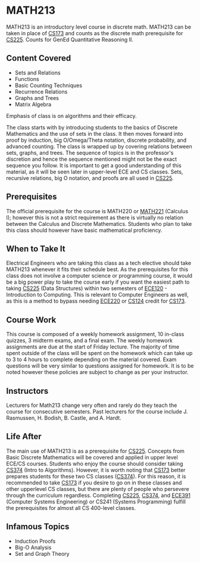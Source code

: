 # MATH213

MATH213 is an introductory level course in discrete math. MATH213 can be taken in place of [CS173](../CS%20Course%20Offerings/CS173.md) and counts as the discrete math prerequisite for [CS225](../CS%20Course%20Offerings/CS225.md). Counts for GenEd Quantitative Reasoning II.

## Content Covered

- Sets and Relations
- Functions
- Basic Counting Techniques
- Recurrence Relations
- Graphs and Trees
- Matrix Algebra

Emphasis of class is on algorithms and their efficacy.

The class starts with by introducing students to the basics of Discrete Mathematics and the use of sets in the class. It then moves forward into proof by induction, big O/Omega/Theta notation, discrete probability, and advanced counting. The class is wrapped up by covering relations between sets, graphs, and trees. The sequence of topics is in the professor's discretion and hence the sequence mentioned might not be the exact sequence you follow. It is important to get a good understanding of this material, as it will be seen later in upper-level ECE and CS classes. Sets, recursive relations, big O notation, and proofs are all used in [CS225](../CS%20Course%20Offerings/CS225.md).

## Prerequisites

The official prerequisite for the course is MATH220 or [MATH221](MATH221.md) (Calculus I); however this is not a strict requirement as there is virtually no relation between the Calculus and Discrete Mathematics. Students who plan to take this class should however have basic mathematical proficiency.

## When to Take It

Electrical Engineers who are taking this class as a tech elective should take MATH213 whenever it fits their schedule best. As the prerequisites for this class does not involve a computer science or programming course, it would be a big power play to take the course early if you want the easiest path to taking [CS225](../CS%20Course%20Offerings/CS225.md) (Data Structures) within two semesters of [ECE120](../ECE%20Course%20Offerings/ECE120.md) - Introduction to Computing. This is relevant to Computer Engineers as well, as this is a method to bypass needing [ECE220](../ECE%20Course%20Offerings/ECE220.md) or [CS124](../CS%20Course%20Offerings/CS124.md) credit for [CS173](../CS%20Course%20Offerings/CS173.md).

## Course Work

This course is composed of a weekly homework assignment, 10 in-class quizzes, 3 midterm exams, and a final exam. The weekly homework assignments are due at the start of Friday lecture. The majority of time spent outside of the class will be spent on the homework which can take up to 3 to 4 hours to complete depending on the material covered. Exam questions will be very similar to questions assigned for homework. It is to be noted however these policies are subject to change as per your instructor.

## Instructors

Lecturers for Math213 change very often and rarely do they teach the course for consecutive semesters. Past lecturers for the course include J. Rasmussen, H. Bodish, B. Castle, and A. Hardt.

## Life After

The main use of MATH213 is as a prerequisite for [CS225](../CS%20Course%20Offerings/CS225.md). Concepts from Basic Discrete Mathematics will be covered and applied in upper level ECE/CS courses. Students who enjoy the course should consider taking [CS374](../CS%20Course%20Offerings/CS374A.md) (Intro to Algorithms). However, it is worth noting that [CS173](../CS%20Course%20Offerings/CS173.md) better prepares students for these two CS classes ([CS374](../CS%20Course%20Offerings/CS374A.md)). For this reason, it is recommended to take [CS173](../CS%20Course%20Offerings/CS173.md) if you desire to go on in these classes and other upperlevel CS classes, but there are plenty of people who persevere through the curriculum regardless. Completing [CS225](../CS%20Course%20Offerings/CS225.md), [CS374](../CS%20Course%20Offerings/CS374A.md), and [ECE391](../ECE%20Course%20Offerings/ECE391.md) (Computer Systems Engineering) or CS241 (Systems Programming) fulfill the prerequisites for almost all CS 400-level classes.

## Infamous Topics

- Induction Proofs
- Big-O Analysis
- Set and Graph Theory